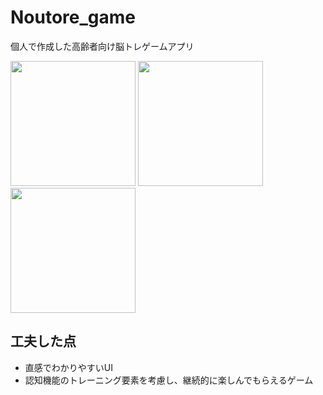 # Noutore_game

個人で作成した高齢者向け脳トレゲームアプリ

<img src="https://github.com/aozam3/Noutore_game/assets/65112280/39005c99-637d-4979-b95e-5858c0632111.png" width="200">
<img src="https://github.com/aozam3/Noutore_game/assets/65112280/4e478f2f-b909-44ba-a18a-972d4896cffa.png" width="200">
<img src="https://github.com/aozam3/Noutore_game/assets/65112280/917adc27-2e82-4e5a-99d8-331081534e25.png" width="200">

## 工夫した点
* 直感でわかりやすいUI
* 認知機能のトレーニング要素を考慮し、継続的に楽しんでもらえるゲーム
